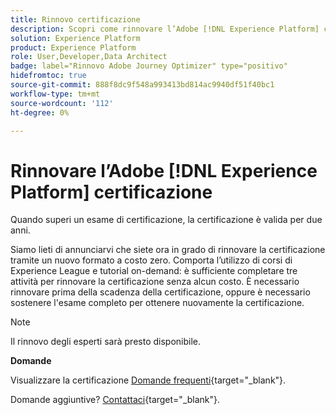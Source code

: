 ```yaml
---
title: Rinnovo certificazione
description: Scopri come rinnovare l’Adobe [!DNL Experience Platform] certificazione prima della scadenza.
solution: Experience Platform
product: Experience Platform
role: User,Developer,Data Architect
badge: label="Rinnovo Adobe Journey Optimizer" type="positivo"
hidefromtoc: true
source-git-commit: 888f8dc9f548a993413bd814ac9940df51f40bc1
workflow-type: tm+mt
source-wordcount: '112'
ht-degree: 0%

---
```


# Rinnovare l’Adobe [!DNL Experience Platform] certificazione

Quando superi un esame di certificazione, la certificazione è valida per due anni.

Siamo lieti di annunciarvi che siete ora in grado di rinnovare la certificazione tramite un nuovo formato a costo zero. Comporta l’utilizzo di corsi di Experience League e tutorial on-demand: è sufficiente completare tre attività per rinnovare la certificazione senza alcun costo. È necessario rinnovare prima della scadenza della certificazione, oppure è necessario sostenere l&#39;esame completo per ottenere nuovamente la certificazione.

>[!NOTE]
>Il rinnovo degli esperti sarà presto disponibile.

**Domande**

Visualizzare la certificazione [Domande frequenti](https://experienceleague.adobe.com/docs/certification/certification/faq.html){target="_blank"}.

Domande aggiuntive? [Contattaci](mailto:certif@adobe.com){target="_blank"}.
